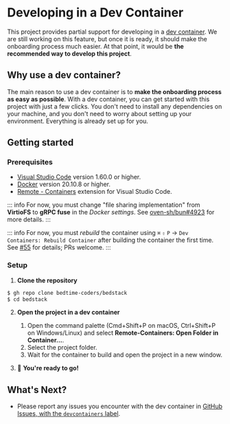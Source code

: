 # Developing in a Dev Container

This project provides partial support for developing in a [dev container](https://code.visualstudio.com/docs/remote/containers). We are still working on this feature, but once it is ready, it should make the onboarding process much easier. At that point, it would be **the recommended way to develop this project**.

## Why use a dev container?

The main reason to use a dev container is to **make the onboarding process as easy as possible**. With a dev container, you can get started with this project with just a few clicks. You don't need to install any dependencies on your machine, and you don't need to worry about setting up your environment. Everything is already set up for you.

## Getting started

### Prerequisites

- [Visual Studio Code](https://code.visualstudio.com/) version 1.60.0 or higher.
- [Docker](https://www.docker.com/) version 20.10.8 or higher.
- [Remote - Containers](https://marketplace.visualstudio.com/items?itemName=ms-vscode-remote.remote-containers) extension for Visual Studio Code.

::: info
For now, you must change "file sharing implementation" from **VirtioFS** to **gRPC fuse** in the _Docker settings_. See [oven-sh/bun#4923](https://github.com/oven-sh/bun/issues/4923#issuecomment-1715677390) for more details.
:::

<!-- ::: info
For now, you must _rebuild_ the container using `⌘` `⇧` `P` → `Dev Containers: Rebuild Container` after building the container the first time. See [#55](https://github.com/bedtime-coders/bedstack/issues/55) for details; PRs welcome.
::: -->

::: info
For now, you must _rebuild_ the container using `⌘` `⇧` `P`
 → `Dev Containers: Rebuild Container` after building the container the first time. See [#55](https://github.com/bedtime-coders/bedstack/issues/55) for details; PRs welcome.
:::

### Setup

1. **Clone the repository**

  ```sh
  $ gh repo clone bedtime-coders/bedstack
  $ cd bedstack
  ```

2. **Open the project in a dev container**

   1. Open the command palette (Cmd+Shift+P on macOS, Ctrl+Shift+P on Windows/Linux) and select **Remote-Containers: Open Folder in Container...**.
   2. Select the project folder.
   3. Wait for the container to build and open the project in a new window.

3. :tada: **You're ready to go!**

## What's Next?

* Please report any issues you encounter with the dev container in [GitHub Issues, with the `devcontainers` label](https://github.com/bedtime-coders/bedstack/labels/devcontainers).
